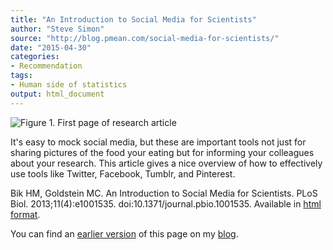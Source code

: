 ```yaml
---
title: "An Introduction to Social Media for Scientists"
author: "Steve Simon"
source: "http://blog.pmean.com/social-media-for-scientists/"
date: "2015-04-30"
categories:
- Recommendation
tags:
- Human side of statistics
output: html_document
---
```


![Figure 1. First page of research article](http://www.pmean.com/new-images/15/social-media-for-scientists01.png)

<div class="notes">

It's easy to mock social media, but these are important tools not just for sharing pictures of the food your eating but for informing your colleagues about your research. This article gives a nice overview of how to effectively use tools like Twitter, Facebook, Tumblr, and Pinterest.

<!---More--->

Bik HM, Goldstein MC. An Introduction to Social Media for Scientists. PLoS Biol. 2013;11(4):e1001535. doi:10.1371/journal.pbio.1001535. Available in [html format][bik1].

You can find an [earlier version][sim1] of this page on my [blog][sim2].

[sim1]: http://blog.pmean.com/social-media-for-scientists/
[sim2]: http://blog.pmean.com

[bik1]: journals.plos.org/plosbiology/article?id=10.1371/journal.pbio.1001535

</div>
